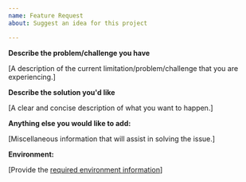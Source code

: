 ```yaml
---
name: Feature Request
about: Suggest an idea for this project

---
```


**Describe the problem/challenge you have**

[A description of the current limitation/problem/challenge that you are experiencing.]


**Describe the solution you'd like**

[A clear and concise description of what you want to happen.]


**Anything else you would like to add:**

[Miscellaneous information that will assist in solving the issue.]


**Environment:**

[Provide the [required environment information](https://github.com/vmware-tanzu/velero-plugin-for-vsphere/blob/main/docs/troubleshooting.md#environment)]
